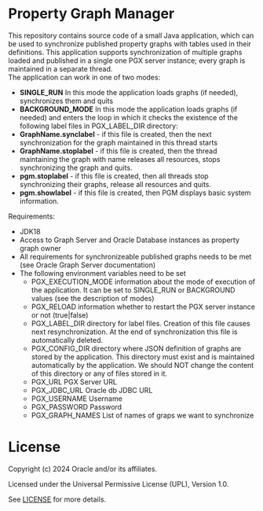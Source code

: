 # Property Graph Manager

This repository contains source code of a small Java application, which can be used to synchronize published property graphs with tables used in their definitions.
This application supports synchronization of multiple graphs loaded and published in a single one PGX server instance; every graph is maintained in a separate thread.  
The application can work in one of two modes:
* <B>SINGLE_RUN</B> In this mode the application loads graphs (if needed), synchronizes them and quits
* <B>BACKGROUND_MODE</B> In this mode the application loads graphs (if needed) and enters the loop in which it checks the existence of the following label files in PGX_LABEL_DIR directory:
* <B>GraphName.synclabel</B> - if this file is created, then the next synchronization for the graph maintained in this thread starts
* <B>GraphName.stoplabel</B> - if this file is created, then the thread maintaining the graph with <GraphName> name releases all resources, stops synchronizing the graph and quits.
* <B>pgm.stoplabel</B> - if this file is created, then all threads stop synchronizing their graphs, release all resources and quits.
* <B>pgm.showlabel</B> - if this file is created, then PGM displays basic system information.

Requirements:
* JDK18
* Access to Graph Server and Oracle Database instances as property graph owner
* All requirements for synchronizeable published graphs needs to be met (see Oracle Graph Server documentation)
* The following environment variables need to be set
  * PGX_EXECUTION_MODE   information about the mode of execution of the application. It can  be set to SINGLE_RUN or BACKGROUND values (see the description of modes)
  * PGX_RELOAD           information whether to restart the PGX server instance or not (true|false)
  * PGX_LABEL_DIR        directory for label files. Creation of this file causes next resynchronization. At the end of synchronization this file is automatically deleted.
  * PGX_CONFIG_DIR       directory where JSON definition of graphs are stored by the application. This directory must exist and is maintained automatically by the application. We should NOT change the content of this directory or any of files stored in it.
  * PGX_URL              PGX Server URL
  * PGX_JDBC_URL         Oracle db JDBC URL
  * PGX_USERNAME         Username
  * PGX_PASSWORD         Password
  * PGX_GRAPH_NAMES      List of names of graps we want to synchronize
 
# License

Copyright (c) 2024 Oracle and/or its affiliates.

Licensed under the Universal Permissive License (UPL), Version 1.0.

See [LICENSE](https://github.com/oracle-devrel/technology-engineering/blob/main/LICENSE) for more details.
